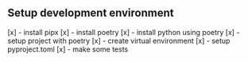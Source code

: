 ## Setup development environment

[x] - install pipx
[x] - install poetry
[x] - install python using poetry
[x] - setup project with poetry
[x] - create virtual environment
[x] - setup pyproject.toml
[x] - make some tests
